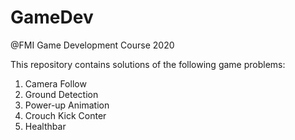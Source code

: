 # GameDev
@FMI Game Development Course 2020

This repository contains solutions of the following game problems:
1. Camera Follow
2. Ground Detection
3. Power-up Animation
4. Crouch Kick Conter
5. Healthbar
